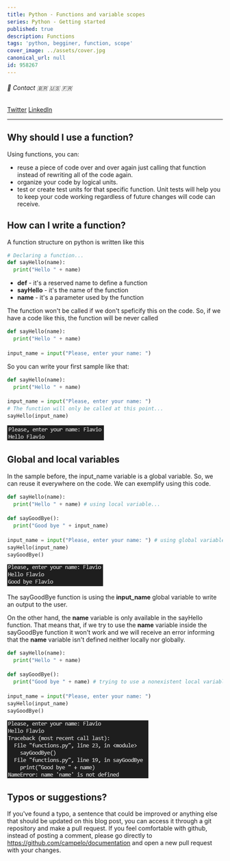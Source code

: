 ```yaml
---
title: Python - Functions and variable scopes
series: Python - Getting started
published: true
description: Functions
tags: 'python, begginer, function, scope'
cover_image: ../assets/cover.jpg
canonical_url: null
id: 958267
---
```


###### :postbox: Contact :brazil: :us: :fr:

[Twitter](https://twitter.com/campelo87)
[LinkedIn](https://www.linkedin.com/in/flavio-campelo/?locale=en_US)

---

## Why should I use a function?

Using functions, you can:
- reuse a piece of code over and over again just calling that function instead of rewriting all of the code again.
- organize your code by logical units.
- test or create test units for that specific function. Unit tests will help you to keep your code working regardless of future changes will code can receive.

## How can I write a function?

A function structure on python is written like this

```python
# Declaring a function...
def sayHello(name):
  print("Hello " + name)
```

- **def** - it's a reserved name to define a function
- **sayHello** - it's the name of the function
- **name** - it's a parameter used by the function

The function won't be called if we don't speficify this on the code. So, if we have a code like this, the function will be never called

```python
def sayHello(name):
  print("Hello " + name)

input_name = input("Please, enter your name: ")
```

So you can write your first sample like that:

```python
def sayHello(name):
  print("Hello " + name)

input_name = input("Please, enter your name: ")
# The function will only be called at this point...
sayHello(input_name)
```

![Image 1](./assets/img1.png)

## Global and local variables

In the sample before, the input_name variable is a global variable. So, we can reuse it everywhere on the code. We can exemplify using this code.

```python
def sayHello(name):
  print("Hello " + name) # using local variable...

def sayGoodBye():
  print("Good bye " + input_name)

input_name = input("Please, enter your name: ") # using global variable...
sayHello(input_name)
sayGoodBye()
```

![Image 2](./assets/img2.png)

The sayGoodBye function is using the **input_name** global variable to write an output to the user.

On the other hand, the **name** variable is only available in the sayHello function. That means that, if we try to use the **name** variable inside the sayGoodBye function it won't work and we will receive an error informing that the **name** variable isn't defined neither locally nor globally.

```python
def sayHello(name):
  print("Hello " + name)

def sayGoodBye():
  print("Good bye " + name) # trying to use a nonexistent local variable...

input_name = input("Please, enter your name: ")
sayHello(input_name)
sayGoodBye()
```

![Image 3](./assets/img3.png)

## Typos or suggestions?

If you've found a typo, a sentence that could be improved or anything else that should be updated on this blog post, you can access it through a git repository and make a pull request. If you feel comfortable with github, instead of posting a comment, please go directly to https://github.com/campelo/documentation and open a new pull request with your changes.